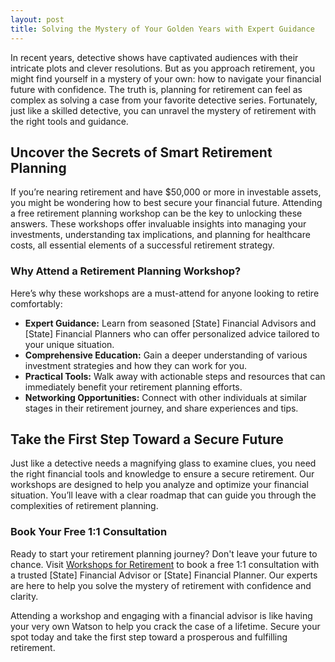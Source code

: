 ```yaml
---
layout: post
title: Solving the Mystery of Your Golden Years with Expert Guidance
---
```



In recent years, detective shows have captivated audiences with their intricate plots and clever resolutions. But as you approach retirement, you might find yourself in a mystery of your own: how to navigate your financial future with confidence. The truth is, planning for retirement can feel as complex as solving a case from your favorite detective series. Fortunately, just like a skilled detective, you can unravel the mystery of retirement with the right tools and guidance.

## Uncover the Secrets of Smart Retirement Planning

If you’re nearing retirement and have $50,000 or more in investable assets, you might be wondering how to best secure your financial future. Attending a free retirement planning workshop can be the key to unlocking these answers. These workshops offer invaluable insights into managing your investments, understanding tax implications, and planning for healthcare costs, all essential elements of a successful retirement strategy.

### Why Attend a Retirement Planning Workshop?

Here’s why these workshops are a must-attend for anyone looking to retire comfortably:

- **Expert Guidance:** Learn from seasoned [State] Financial Advisors and [State] Financial Planners who can offer personalized advice tailored to your unique situation.
- **Comprehensive Education:** Gain a deeper understanding of various investment strategies and how they can work for you.
- **Practical Tools:** Walk away with actionable steps and resources that can immediately benefit your retirement planning efforts.
- **Networking Opportunities:** Connect with other individuals at similar stages in their retirement journey, and share experiences and tips.

## Take the First Step Toward a Secure Future

Just like a detective needs a magnifying glass to examine clues, you need the right financial tools and knowledge to ensure a secure retirement. Our workshops are designed to help you analyze and optimize your financial situation. You’ll leave with a clear roadmap that can guide you through the complexities of retirement planning.

### Book Your Free 1:1 Consultation

Ready to start your retirement planning journey? Don't leave your future to chance. Visit [Workshops for Retirement](https://workshopsforretirement.com) to book a free 1:1 consultation with a trusted [State] Financial Advisor or [State] Financial Planner. Our experts are here to help you solve the mystery of retirement with confidence and clarity.

Attending a workshop and engaging with a financial advisor is like having your very own Watson to help you crack the case of a lifetime. Secure your spot today and take the first step toward a prosperous and fulfilling retirement.